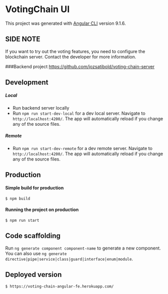 # VotingChain UI

This project was generated with [Angular CLI](https://github.com/angular/angular-cli) version 9.1.6.

## SIDE NOTE

If you want to try out the voting features, you need to configure the blockchain server. Contact the developer for more information.

###Backend project
    https://github.com/jozsatibold/voting-chain-server
    
## Development

##### Local

- Run backend server locally
- Run `npm run start-dev-local` for a dev local server. Navigate to `http://localhost:4200/`. The app will automatically reload if you change any of the source files.

##### Remote

- Run `npm run start-dev-remote` for a dev remote server. Navigate to `http://localhost:4200/`. The app will automatically reload if you change any of the source files.

## Production 

#### Simple build for production

    $ npm build
    
#### Running the project on production
    
    $ npm run start
    
## Code scaffolding

Run `ng generate component component-name` to generate a new component. You can also use `ng generate directive|pipe|service|class|guard|interface|enum|module`.

## Deployed version
    
    $ https://voting-chain-angular-fe.herokuapp.com/
